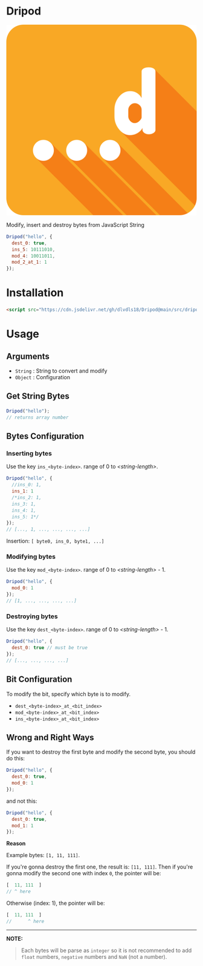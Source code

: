 # Dripod

![Dripod](dripod.png)

Modify, insert and destroy bytes from JavaScript String

```js
Dripod("hello", {
  dest_0: true,
  ins_5: 10111010,
  mod_4: 10011011,
  mod_2_at_1: 1
});
```

# Installation
```html
<script src="https://cdn.jsdelivr.net/gh/dlvdls18/Dripod@main/src/dripod.js"></script>
```

# Usage

## Arguments
- `String` : String to convert and modify
- `Object` : Configuration

## Get String Bytes
```js
Dripod("hello");
// returns array number
```

## Bytes Configuration
### Inserting bytes
Use the key `ins_<byte-index>`. range of 0 to _&lt;string-length&gt;_.

```js
Dripod("hello", {
  //ins_0: 1,
  ins_1: 1
  /*ins_2: 1,
  ins_3: 1,
  ins_4: 1,
  ins_5: 1*/
});
// [..., 1, ..., ..., ..., ...]
```

Insertion: `[ byte0, ins_0, byte1, ...]`


### Modifying bytes
Use the key `mod_<byte-index>`. range of 0 to _&lt;string-length&gt;_ - 1.

```js
Dripod("hello", {
  mod_0: 1
});
// [1, ..., ..., ..., ...]
```


### Destroying bytes
Use the key `dest_<byte-index>`. range of 0 to _&lt;string-length&gt;_ - 1.

```js
Dripod("hello", {
  dest_0: true // must be true
});
// [..., ..., ..., ...]
```


## Bit Configuration
To modify the bit, specify which byte is to modify.

- `dest_<byte-index>_at_<bit_index>`
- `mod_<byte-index>_at_<bit_index>`
- `ins_<byte-index>_at_<bit_index>`


## Wrong and Right Ways

If you want to destroy the first byte and modify the second byte, you should do this:
```js
Dripod("hello", {
  dest_0: true,
  mod_0: 1
});
```

and not this:
```js
Dripod("hello", {
  dest_0: true,
  mod_1: 1
});
```

**Reason**

Example bytes: `[1, 11, 111]`.

If you're gonna destroy the first one, the result is: `[11, 111]`.
Then if you're gonna modify the second one with index `0`, the pointer will be:

```js
[  11, 111  ]
// ^ here
```

Otherwise (index: 1), the pointer will be:
```js
[  11, 111  ]
//      ^ here
```

***

**NOTE:**

> Each bytes will be parse as `integer`
  so it is not recommended to add `float` numbers, `negative` numbers and `NaN` (not a number).
